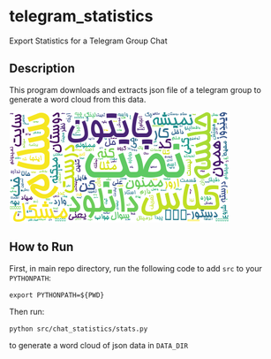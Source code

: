 # telegram_statistics
Export Statistics for a Telegram Group Chat

## Description
This program downloads and extracts json file of a telegram group to generate a word cloud from this data.

![WordCloud](src/data/wordcloud.png)

## How to Run
First, in main repo directory, run the following code to add `src` to your `PYTHONPATH`:
```
export PYTHONPATH=${PWD}
```

Then run:
```
python src/chat_statistics/stats.py
```
to generate a word cloud of json data in `DATA_DIR`

